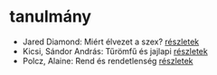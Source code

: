 # tanulmány

- Jared Diamond: Miért élvezet a szex? [részletek](_details/%7Bopf.creator%7D.md#id_908)
- Kicsi, Sándor András: Tűrömfű és jajlapi [részletek](_details/%7Bopf.creator%7D.md#id_384)
- Polcz, Alaine: Rend és rendetlenség [részletek](_details/%7Bopf.creator%7D.md#id_1442)